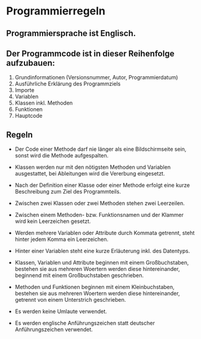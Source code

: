 # Programmierregeln

## Programmiersprache ist Englisch.

## Der Programmcode ist in dieser Reihenfolge aufzubauen:
1)	Grundinformationen (Versionsnummer, Autor, Programmierdatum)
2)	Ausführliche Erklärung des Programmziels
3)	Importe
4)	Variablen
5)	Klassen inkl. Methoden
6)	Funktionen
7)	Hauptcode

## Regeln
- Der Code einer Methode darf nie länger als eine Bildschirmseite sein, sonst wird die Methode aufgespalten.

- Klassen werden nur mit den nötigsten Methoden und Variablen ausgestattet, bei Ableitungen wird die Vererbung eingesetzt.

- Nach der Definition einer Klasse oder einer Methode erfolgt eine kurze Beschreibung zum Ziel des Programmteils.

- Zwischen zwei Klassen oder zwei Methoden stehen zwei Leerzeilen.

- Zwischen einem Methoden- bzw. Funktionsnamen und der Klammer wird kein Leerzeichen gesetzt.

- Werden mehrere Variablen oder Attribute durch Kommata getrennt, steht hinter jedem Komma ein Leerzeichen. 

- Hinter einer Variablen steht eine kurze Erläuterung inkl. des Datentyps.

- Klassen, Variablen und Attribute beginnen mit einem Großbuchstaben, bestehen sie aus mehreren Woertern werden diese hintereinander, beginnend mit einem Großbuchstaben geschrieben.

- Methoden und Funktionen beginnen mit einem Kleinbuchstaben, bestehen sie aus mehreren Woertern werden diese hintereinander, getrennt von einem Unterstrich geschrieben.

- Es werden keine Umlaute verwendet.

- Es werden englische Anführungszeichen statt deutscher Anführungszeichen verwendet.
